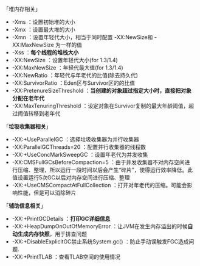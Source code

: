 「堆内存相关」
- -Xms ：设置初始堆的大小
- -Xmx ：设置最大堆的大小
- -Xmn ：设置年轻代大小，相当于同时配置 -XX:NewSize和 -XX:MaxNewSize 为一样的值
- -Xss ：**每个线程的堆栈大小**
- -XX:NewSize ：设置年轻代大小(for 1.3/1.4)
- -XX:MaxNewSize ：年轻代最大值(for 1.3/1.4)
- -XX:NewRatio ：年轻代与年老代的比值(除去持久代)
- -XX:SurvivorRatio ：Eden区与Survivor区的的比值
- -XX:PretenureSizeThreshold ：**当创建的对象超过指定大小时，直接把对象分配在老年代**
- -XX:MaxTenuringThreshold ：设定对象在Survivor复制的最大年龄阈值，超过阈值转移到老年代

「**垃圾收集器相关**」
- -XX:+UseParallelGC ：选择垃圾收集器为并行收集器
- -XX:ParallelGCThreads=20 ：配置并行收集器的线程数
- -XX:+UseConcMarkSweepGC ：设置年老代为并发收集
- -XX:CMSFullGCsBeforeCompaction=5 ：由于并发收集器不对内存空间进行压缩、整理，所以运行一段时间以后会产生“碎片”，使得运行效率降低。此值设置运行5次GC以后对内存空间进行压缩、整理
- -XX:+UseCMSCompactAtFullCollection ：打开对年老代的压缩。可能会影响性能，但是可以消除碎片

「**辅助信息相关**」
- -XX:+PrintGCDetails ：**打印GC详细信息**
- -XX:+HeapDumpOnOutOfMemoryError ：让JVM在发生内存溢出的时候**自动生成内存快照**，用于排查问题
- -XX:+DisableExplicitGC禁止系统System.gc() ：防止手动误触发FGC造成问题.
- -XX:+PrintTLAB ：查看TLAB空间的使用情况
 